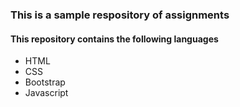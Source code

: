 ### This is a sample respository of assignments
#### This repository contains the following languages
- HTML
- CSS
- Bootstrap
- Javascript
